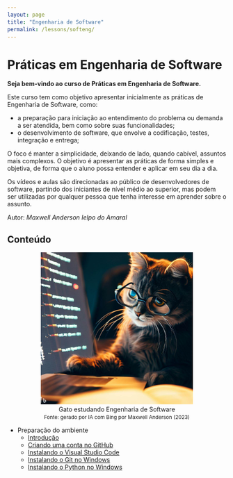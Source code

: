 ```yaml
---
layout: page
title: "Engenharia de Software"
permalink: /lessons/softeng/
---
```


# Práticas em Engenharia de Software

**Seja bem-vindo ao curso de Práticas em Engenharia de Software.**

Este curso tem como objetivo apresentar inicialmente as práticas de Engenharia de Software, como:

* a preparação para iniciação ao entendimento do problema ou demanda a ser atendida, bem como sobre suas funcionalidades;
* o desenvolvimento de software, que envolve a codificação, testes, integração e entrega;

O foco é manter a simplicidade, deixando de lado, quando cabível, assuntos mais complexos. O objetivo é apresentar as práticas de forma simples e objetiva, de forma que o aluno possa entender e aplicar em seu dia a dia.

Os vídeos e aulas são direcionadas ao público de desenvolvedores de software, partindo dos iniciantes de nível médio ao superior, mas podem ser utilizadas por qualquer pessoa que tenha interesse em aprender sobre o assunto.

Autor: *Maxwell Anderson Ielpo do Amaral*

## Conteúdo

<figure style="text-align:center">
    <img src="../../assets/img/gpt/cat_studying_glasses.jpg" width="350" alt="Gato estudando com óculos. Prompt: Create an image of a cat studying software engineering">
    <figcaption>Gato estudando Engenharia de Software</figcaption>
    <small>Fonte: gerado por IA com Bing por Maxwell Anderson (2023)</a></small>
</figure>

* Preparação do ambiente
  * [Introdução](01.%20Prepara%C3%A7%C3%A3o%20do%20ambiente/00.%20Introdu%C3%A7%C3%A3o.md)
  * [Criando uma conta no GitHub](01.%20Prepara%C3%A7%C3%A3o%20do%20ambiente/02.%20Instalando%20o%20VSCode.md)
  * [Instalando o Visual Studio Code](01.%20Prepara%C3%A7%C3%A3o%20do%20ambiente/02.%20Instalando%20o%20VSCode.md)
  * [Instalando o Git no Windows](01.%20Prepara%C3%A7%C3%A3o%20do%20ambiente/02.%20Instalando%20o%20Git%20no%20Windows.md)
  * [Instalando o Python no Windows](01.%20Prepara%C3%A7%C3%A3o%20do%20ambiente/04.%20Instalando%20Python.md)
  <!-- * [Configurando as extensões do VSCode](01.%20Prepara%C3%A7%C3%A3o%20do%20ambiente/06.%20Configurando%20as%20extens%C3%B5es%20do%20VSCode.md) -->
